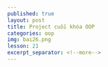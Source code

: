 ```yaml
---
published: true
layout: post
title: Project cuối khóa OOP
categories: oop
img: bai26.png
lesson: 21
excerpt_separator: <!--more-->
---
```


